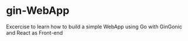 # gin-WebApp
Excercise to learn how to build a simple WebApp using Go with GinGonic and React as Front-end
